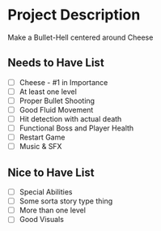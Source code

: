 # Project Description

Make a Bullet-Hell centered around Cheese

## Needs to Have List

- [ ] Cheese - #1 in Importance
- [ ] At least one level 
- [ ] Proper Bullet Shooting
- [ ] Good Fluid Movement
- [ ] Hit detection with actual death
- [ ] Functional Boss and Player Health
- [ ] Restart Game
- [ ] Music & SFX

## Nice to Have List

- [ ] Special Abilities
- [ ] Some sorta story type thing
- [ ] More than one level
- [ ] Good Visuals
